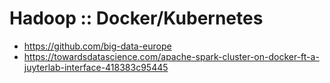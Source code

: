 # Hadoop :: Docker/Kubernetes

* https://github.com/big-data-europe
* https://towardsdatascience.com/apache-spark-cluster-on-docker-ft-a-juyterlab-interface-418383c95445
